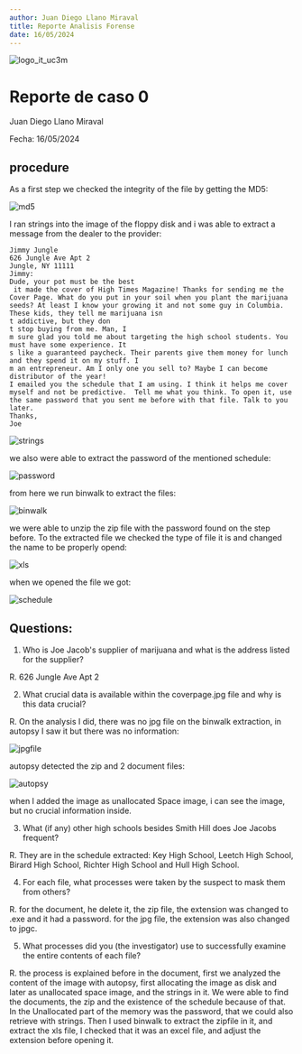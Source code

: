 ```yaml
---
author: Juan Diego Llano Miraval
title: Reporte Analisis Forense
date: 16/05/2024
---
```


![logo_it_uc3m](Logo-uc3m.jpg)

# Reporte de caso 0

Juan Diego Llano Miraval

Fecha: 16/05/2024

## procedure

As a first step we checked the integrity of the file by getting the MD5:

![md5](md5.png)


I ran strings into the image of the floppy disk and i was able to extract a message from the dealer to the provider:

```
Jimmy Jungle
626 Jungle Ave Apt 2
Jungle, NY 11111
Jimmy:
Dude, your pot must be the best 
 it made the cover of High Times Magazine! Thanks for sending me the Cover Page. What do you put in your soil when you plant the marijuana seeds? At least I know your growing it and not some guy in Columbia.
These kids, they tell me marijuana isn
t addictive, but they don
t stop buying from me. Man, I
m sure glad you told me about targeting the high school students. You must have some experience. It
s like a guaranteed paycheck. Their parents give them money for lunch and they spend it on my stuff. I
m an entrepreneur. Am I only one you sell to? Maybe I can become distributor of the year!
I emailed you the schedule that I am using. I think it helps me cover myself and not be predictive.  Tell me what you think. To open it, use the same password that you sent me before with that file. Talk to you later.
Thanks,
Joe 
```

![strings](strings.png)

we also were able to extract the password of the mentioned schedule:

![password](pwd.png)

from here we run binwalk to extract the files:

![binwalk](binwalk.png)

we were able to unzip the zip file with the password found on the step before. To the extracted file we checked the type of file it is and changed the name to be properly opend:

![xls](xls.png)

when we opened the file we got:


![schedule](schedule.png)



## **Questions:**

1. Who is Joe Jacob's supplier of marijuana and what is the address listed for the supplier?

R. 626 Jungle Ave Apt 2

2. What crucial data is available within the coverpage.jpg file and why is this data crucial?

R. On the analysis I did, there was no jpg file on the binwalk extraction, in autopsy I saw it but there was no information:

![jpgfile](jpgfile.png)

autopsy detected the zip and 2 document files:

![autopsy](autopsy.png)

when I added the image as unallocated Space image, i can see the image, but no crucial information inside.

3. What (if any) other high schools besides Smith Hill does Joe Jacobs frequent?

R. They are in the schedule extracted: Key High School, Leetch High School, Birard High School, Richter High School and Hull High School.

4. For each file, what processes were taken by the suspect to mask them from others?

R. for the document, he delete it, the zip file, the extension was changed to .exe and it had a password. for the jpg file, the extension was also changed to jpgc. 

5. What processes did you (the investigator) use to successfully examine the entire
contents of each file?

R. the process is explained before in the document, first we analyzed the content of the image with autopsy, first allocating the image as disk and later as unallocated space image, and the strings in it. We were able to find the documents, the zip and the existence of the schedule because of that. In the Unallocated part of the memory was the password, that we could also retrieve with strings. Then I used binwalk to extract the zipfile in it, and extract the xls file, I checked that it was an excel file, and adjust the extension before opening it.